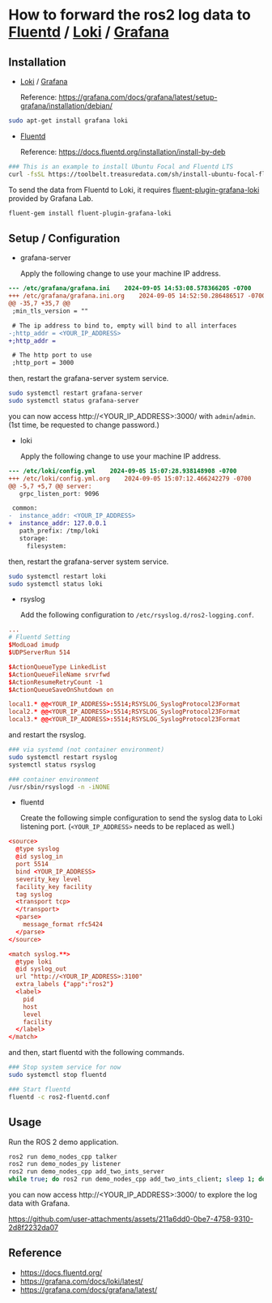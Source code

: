 # How to forward the ros2 log data to [Fluentd](https://www.fluentd.org/) / [Loki](https://grafana.com/oss/loki/) / [Grafana](https://grafana.com/oss/grafana/)

## Installation

- [Loki](https://grafana.com/oss/loki/) / [Grafana](https://grafana.com/oss/grafana/)

  Reference: https://grafana.com/docs/grafana/latest/setup-grafana/installation/debian/

```bash
sudo apt-get install grafana loki
```

- [Fluentd](https://www.fluentd.org/)

  Reference: https://docs.fluentd.org/installation/install-by-deb

```bash
### This is an example to install Ubuntu Focal and Fluentd LTS
curl -fsSL https://toolbelt.treasuredata.com/sh/install-ubuntu-focal-fluent-package5-lts.sh | sh
```

  To send the data from Fluentd to Loki, it requires [fluent-plugin-grafana-loki](https://grafana.com/docs/loki/latest/send-data/fluentd/) provided by Grafana Lab.

```bash
fluent-gem install fluent-plugin-grafana-loki
```

## Setup / Configuration

- grafana-server

  Apply the following change to use your machine IP address.

```patch
--- /etc/grafana/grafana.ini	2024-09-05 14:53:08.578366205 -0700
+++ /etc/grafana/grafana.ini.org	2024-09-05 14:52:50.286486517 -0700
@@ -35,7 +35,7 @@
 ;min_tls_version = ""

 # The ip address to bind to, empty will bind to all interfaces
-;http_addr = <YOUR_IP_ADDRESS>
+;http_addr =

 # The http port to use
 ;http_port = 3000
```

  then, restart the grafana-server system service.

```bash
sudo systemctl restart grafana-server
sudo systemctl status grafana-server
```

  you can now access http://<YOUR_IP_ADDRESS>:3000/ with `admin`/`admin`. (1st time, be requested to change password.)

- loki

  Apply the following change to use your machine IP address.

```patch
--- /etc/loki/config.yml	2024-09-05 15:07:28.938148908 -0700
+++ /etc/loki/config.yml.org	2024-09-05 15:07:12.466242279 -0700
@@ -5,7 +5,7 @@ server:
   grpc_listen_port: 9096

 common:
-  instance_addr: <YOUR_IP_ADDRESS>
+  instance_addr: 127.0.0.1
   path_prefix: /tmp/loki
   storage:
     filesystem:
```

  then, restart the grafana-server system service.

```bash
sudo systemctl restart loki
sudo systemctl status loki
```

- rsyslog

  Add the following configuration to `/etc/rsyslog.d/ros2-logging.conf`.

```ros2-logging.conf
...
# Fluentd Setting
$ModLoad imudp
$UDPServerRun 514

$ActionQueueType LinkedList
$ActionQueueFileName srvrfwd
$ActionResumeRetryCount -1
$ActionQueueSaveOnShutdown on

local1.* @@<YOUR_IP_ADDRESS>:5514;RSYSLOG_SyslogProtocol23Format
local2.* @@<YOUR_IP_ADDRESS>:5514;RSYSLOG_SyslogProtocol23Format
local3.* @@<YOUR_IP_ADDRESS>:5514;RSYSLOG_SyslogProtocol23Format
```

  and restart the rsyslog.

```bash
### via systemd (not container environment)
sudo systemctl restart rsyslog
systemctl status rsyslog

### container environment
/usr/sbin/rsyslogd -n -iNONE
```

- fluentd

  Create the following simple configuration to send the syslog data to Loki listening port. (`<YOUR_IP_ADDRESS>` needs to be replaced as well.)

```ros2-fluentd.conf
<source>
  @type syslog
  @id syslog_in
  port 5514
  bind <YOUR_IP_ADDRESS>
  severity_key level
  facility_key facility
  tag syslog
  <transport tcp>
  </transport>
  <parse>
    message_format rfc5424
  </parse>
</source>

<match syslog.**>
  @type loki
  @id syslog_out
  url "http://<YOUR_IP_ADDRESS>:3100"
  extra_labels {"app":"ros2"}
  <label>
    pid
    host
    level
    facility
  </label>
</match>
```

  and then, start fluentd with the following commands.

```bash
### Stop system service for now
sudo systemctl stop fluentd

### Start fluentd
fluentd -c ros2-fluentd.conf
```

## Usage

Run the ROS 2 demo application.

```bash
ros2 run demo_nodes_cpp talker
ros2 run demo_nodes_py listener
ros2 run demo_nodes_cpp add_two_ints_server
while true; do ros2 run demo_nodes_cpp add_two_ints_client; sleep 1; done
```

you can now access http://<YOUR_IP_ADDRESS>:3000/ to explore the log data with Grafana.

https://github.com/user-attachments/assets/211a6dd0-0be7-4758-9310-2d8f2232da07

## Reference

- https://docs.fluentd.org/
- https://grafana.com/docs/loki/latest/
- https://grafana.com/docs/grafana/latest/

